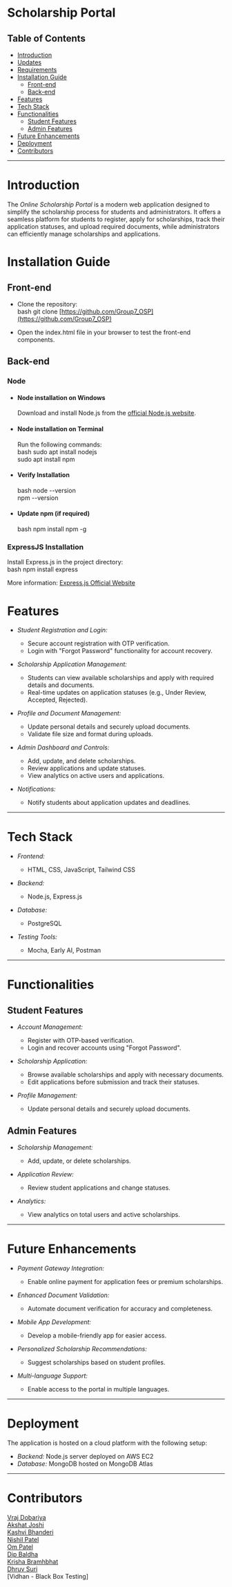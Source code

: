 # Scholarship Portal  

## Table of Contents  
* [Introduction](#introduction)  
* [Updates](#updates)  
* [Requirements](#requirements)  
* [Installation Guide](#installation-guide)  
  * [Front-end](#front-end)  
  * [Back-end](#back-end)  
* [Features](#features)  
* [Tech Stack](#tech-stack)  
* [Functionalities](#functionalities)  
  * [Student Features](#student-features)  
  * [Admin Features](#admin-features)  
* [Future Enhancements](#future-enhancements)  
* [Deployment](#deployment)  
* [Contributors](#contributors)  

---

# Introduction  
The *Online Scholarship Portal* is a modern web application designed to simplify the scholarship process for students and administrators. It offers a seamless platform for students to register, apply for scholarships, track their application statuses, and upload required documents, while administrators can efficiently manage scholarships and applications.  

# Installation Guide  

## Front-end  
- Clone the repository:  
  bash
  git clone [https://github.com/Group7_OSP](https://github.com/Group7_OSP)

  
- Open the index.html file in your browser to test the front-end components.  

## Back-end  

### Node  

- #### Node installation on Windows  
  Download and install Node.js from the [official Node.js website](https://nodejs.org/).  

- #### Node installation on Terminal  
  Run the following commands:  
  bash
  sudo apt install nodejs  
  sudo apt install npm  
  

- #### Verify Installation  
  bash
  node --version  
  npm --version  
  

- #### Update npm (if required)  
  bash
  npm install npm -g  
  

### ExpressJS Installation  
Install Express.js in the project directory:  
bash
npm install express  
  
More information: [Express.js Official Website](https://expressjs.com/en/starter/installing.html)  


# Features  

- *Student Registration and Login:*  
  - Secure account registration with OTP verification.  
  - Login with "Forgot Password" functionality for account recovery.  

- *Scholarship Application Management:*  
  - Students can view available scholarships and apply with required details and documents.  
  - Real-time updates on application statuses (e.g., Under Review, Accepted, Rejected).  

- *Profile and Document Management:*  
  - Update personal details and securely upload documents.  
  - Validate file size and format during uploads.  

- *Admin Dashboard and Controls:*  
  - Add, update, and delete scholarships.  
  - Review applications and update statuses.  
  - View analytics on active users and applications.  

- *Notifications:*  
  - Notify students about application updates and deadlines.  

---

# Tech Stack  

- *Frontend:*  
  - HTML, CSS, JavaScript, Tailwind CSS

- *Backend:*  
  - Node.js, Express.js  

- *Database:*  
  - PostgreSQL  

- *Testing Tools:*  
  - Mocha, Early AI, Postman  

---

# Functionalities  

## Student Features  

- *Account Management:*  
  - Register with OTP-based verification.  
  - Login and recover accounts using "Forgot Password".  

- *Scholarship Application:*  
  - Browse available scholarships and apply with necessary documents.  
  - Edit applications before submission and track their statuses.  

- *Profile Management:*  
  - Update personal details and securely upload documents.  

## Admin Features  

- *Scholarship Management:*  
  - Add, update, or delete scholarships.  

- *Application Review:*  
  - Review student applications and change statuses.  

- *Analytics:*  
  - View analytics on total users and active scholarships.  

---

# Future Enhancements  

- *Payment Gateway Integration:*  
  - Enable online payment for application fees or premium scholarships.  

- *Enhanced Document Validation:*  
  - Automate document verification for accuracy and completeness.  

- *Mobile App Development:*  
  - Develop a mobile-friendly app for easier access.  

- *Personalized Scholarship Recommendations:*  
  - Suggest scholarships based on student profiles.  

- *Multi-language Support:*  
  - Enable access to the portal in multiple languages.  

---

# Deployment  
The application is hosted on a cloud platform with the following setup:  
- *Backend:* Node.js server deployed on AWS EC2  
- *Database:* MongoDB hosted on MongoDB Atlas  

---

# Contributors  
[Vraj Dobariya](https://github.com/Vraj-Dobariya)  
[Akshat Joshi](https://github.com/Akshatj26-github)  
[Kashvi Bhanderi](https://github.com/kashvi710)  
[Nishil Patel](https://github.com/202201166)  
[Om Patel](https://github.com/202201138)  
[Dip Baldha](https://github.com/202201142)  
[Krisha Bramhbhat](https://github.com/krishabrahmbhatt)  
[Dhruv Suri](https://github.com/202201110)  
[Vidhan - Black Box Testing]  
 
```
